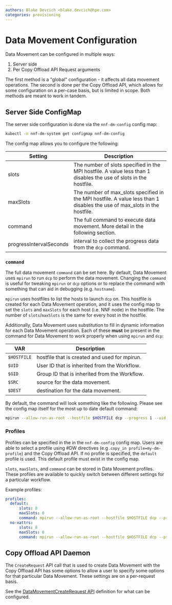 ```yaml
---
authors: Blake Devcich <blake.devcich@hpe.com>
categories: provisioning
---
```


# Data Movement Configuration

Data Movement can be configured in multiple ways:

1. Server side
2. Per Copy Offload API Request arguments

The first method is a "global" configuration - it affects all data movement operations. The second
is done per the Copy Offload API, which allows for some configuration on a per-case basis, but is
limited in scope. Both methods are meant to work in tandem.

## Server Side ConfigMap

The server side configuration is done via the `nnf-dm-config` config map:

```bash
kubectl -n nnf-dm-system get configmap nnf-dm-config
```

The config map allows you to configure the following:

|Setting|Description|
|-------|-----------|
|slots|The number of slots specified in the MPI hostfile. A value less than 1 disables the use of slots in the hostfile.|
|maxSlots|The number of max_slots specified in the MPI hostfile. A value less than 1 disables the use of max_slots in the hostfile.|
|command|The full command to execute data movement. More detail in the following section.|
|progressIntervalSeconds|interval to collect the progress data from the `dcp` command.|

### `command`

The full data movement `command` can be set here. By default, Data Movement uses `mpirun` to run
`dcp` to perform the data movement. Changing the `command` is useful for tweaking `mpirun` or `dcp` options or to
replace the command with something that can aid in debugging (e.g. `hostname`).

`mpirun` uses hostfiles to list the hosts to launch `dcp` on. This hostfile is created for each Data
Movement operation, and it uses the config map to set the `slots` and `maxSlots` for each host (i.e. NNF
node) in the hostfile. The number of `slots`/`maxSlots` is the same for every host in the hostfile.

Additionally, Data Movement uses substitution to fill in dynamic information for each Data Movement
operation. Each of these **must** be present in the command for Data Movement to work properly when
using `mpirun` and `dcp`:

|VAR|Description|
|---|-----------|
|`$HOSTFILE`|hostfile that is created and used for mpirun.|
|`$UID`|User ID that is inherited from the Workflow.|
|`$GID`|Group ID that is inherited from the Workflow.|
|`$SRC`|source for the data movement.|
|`$DEST`|destination for the data movement.|

By default, the command will look something like the following. Please see the config map itself for
the most up to date default command:

```bash
mpirun --allow-run-as-root --hostfile $HOSTFILE dcp --progress 1 --uid $UID --gid $GID $SRC $DEST
```

### Profiles

Profiles can be specified in the in the `nnf-dm-config` config map. Users are able to select a
profile using #DW directives (e.g .`copy_in profile=my-dm-profile`) and the Copy Offload API. If no
profile is specified, the `default` profile is used. This default profile must exist in the config
map.

`slots`, `maxSlots`, and `command` can be stored in Data Movement profiles. These profiles are
available to quickly switch between different settings for a particular workflow.

Example profiles:

```yaml
profiles:
  default:
      slots: 8
      maxSlots: 0
      command: mpirun --allow-run-as-root --hostfile $HOSTFILE dcp --progress 1 --uid $UID --gid $GID $SRC $DEST
  no-xattrs:
      slots: 8
      maxSlots: 0
      command: mpirun --allow-run-as-root --hostfile $HOSTFILE dcp --progress 1 --xattrs none --uid $UID --gid $GID $SRC $DEST
```

## Copy Offload API Daemon

The `CreateRequest` API call that is used to create Data Movement with the Copy Offload API has some
options to allow a user to specify some options for that particular Data Movement. These settings
are on a per-request basis.

See the [DataMovementCreateRequest API](copy-offload-api.html#datamovement.DataMovementCreateRequest)
definition for what can be configured.
